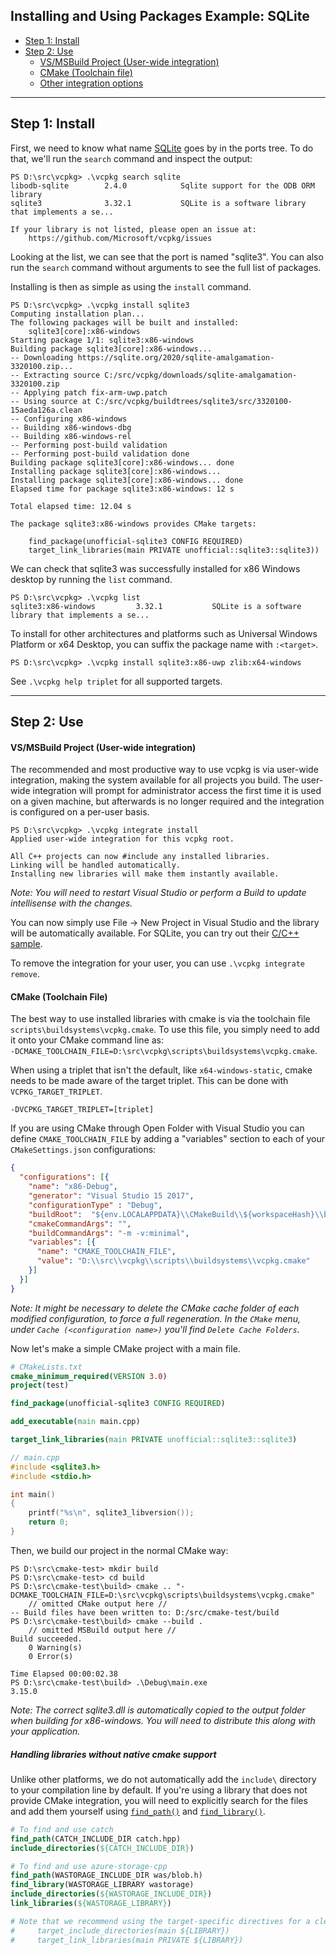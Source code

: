## Installing and Using Packages Example: SQLite

  - [Step 1: Install](#install)
  - [Step 2: Use](#use)
    - [VS/MSBuild Project (User-wide integration)](#msbuild)
    - [CMake (Toolchain file)](#cmake)
    - [Other integration options](../users/integration.md)

---
<a name="install"></a>
## Step 1: Install

First, we need to know what name [SQLite](https://sqlite.org) goes by in the ports tree. To do that, we'll run the `search` command and inspect the output:
```no-highlight
PS D:\src\vcpkg> .\vcpkg search sqlite
libodb-sqlite        2.4.0            Sqlite support for the ODB ORM library
sqlite3              3.32.1           SQLite is a software library that implements a se...

If your library is not listed, please open an issue at:
    https://github.com/Microsoft/vcpkg/issues
```
Looking at the list, we can see that the port is named "sqlite3". You can also run the `search` command without arguments to see the full list of packages.

Installing is then as simple as using the `install` command.
```no-highlight
PS D:\src\vcpkg> .\vcpkg install sqlite3
Computing installation plan...
The following packages will be built and installed:
    sqlite3[core]:x86-windows
Starting package 1/1: sqlite3:x86-windows
Building package sqlite3[core]:x86-windows...
-- Downloading https://sqlite.org/2020/sqlite-amalgamation-3320100.zip...
-- Extracting source C:/src/vcpkg/downloads/sqlite-amalgamation-3320100.zip
-- Applying patch fix-arm-uwp.patch
-- Using source at C:/src/vcpkg/buildtrees/sqlite3/src/3320100-15aeda126a.clean
-- Configuring x86-windows
-- Building x86-windows-dbg
-- Building x86-windows-rel
-- Performing post-build validation
-- Performing post-build validation done
Building package sqlite3[core]:x86-windows... done
Installing package sqlite3[core]:x86-windows...
Installing package sqlite3[core]:x86-windows... done
Elapsed time for package sqlite3:x86-windows: 12 s

Total elapsed time: 12.04 s

The package sqlite3:x86-windows provides CMake targets:

    find_package(unofficial-sqlite3 CONFIG REQUIRED)
    target_link_libraries(main PRIVATE unofficial::sqlite3::sqlite3))

```

We can check that sqlite3 was successfully installed for x86 Windows desktop by running the `list` command.
```no-highlight
PS D:\src\vcpkg> .\vcpkg list
sqlite3:x86-windows         3.32.1           SQLite is a software library that implements a se...
```

To install for other architectures and platforms such as Universal Windows Platform or x64 Desktop, you can suffix the package name with `:<target>`.
```no-highlight
PS D:\src\vcpkg> .\vcpkg install sqlite3:x86-uwp zlib:x64-windows
```

See `.\vcpkg help triplet` for all supported targets.

---
<a name="use"></a>
## Step 2: Use
<a name="msbuild"></a>
#### VS/MSBuild Project (User-wide integration)

The recommended and most productive way to use vcpkg is via user-wide integration, making the system available for all projects you build. The user-wide integration will prompt for administrator access the first time it is used on a given machine, but afterwards is no longer required and the integration is configured on a per-user basis.
```no-highlight
PS D:\src\vcpkg> .\vcpkg integrate install
Applied user-wide integration for this vcpkg root.

All C++ projects can now #include any installed libraries.
Linking will be handled automatically.
Installing new libraries will make them instantly available.
```
*Note: You will need to restart Visual Studio or perform a Build to update intellisense with the changes.* 

You can now simply use File -> New Project in Visual Studio and the library will be automatically available. For SQLite, you can try out their [C/C++ sample](https://sqlite.org/quickstart.html).

To remove the integration for your user, you can use `.\vcpkg integrate remove`.

<a name="cmake"></a>
#### CMake (Toolchain File)

The best way to use installed libraries with cmake is via the toolchain file `scripts\buildsystems\vcpkg.cmake`. To use this file, you simply need to add it onto your CMake command line as:  
`-DCMAKE_TOOLCHAIN_FILE=D:\src\vcpkg\scripts\buildsystems\vcpkg.cmake`.

When using a triplet that isn't the default, like `x64-windows-static`, cmake needs to be made aware of the target triplet. This can be done with `VCPKG_TARGET_TRIPLET`.

```
-DVCPKG_TARGET_TRIPLET=[triplet]
```

If you are using CMake through Open Folder with Visual Studio you can define `CMAKE_TOOLCHAIN_FILE` by adding a "variables" section to each of your `CMakeSettings.json` configurations:

```json
{
  "configurations": [{
    "name": "x86-Debug",
    "generator": "Visual Studio 15 2017",
    "configurationType" : "Debug",
    "buildRoot":  "${env.LOCALAPPDATA}\\CMakeBuild\\${workspaceHash}\\build\\${name}",
    "cmakeCommandArgs": "",
    "buildCommandArgs": "-m -v:minimal",
    "variables": [{
      "name": "CMAKE_TOOLCHAIN_FILE",
      "value": "D:\\src\\vcpkg\\scripts\\buildsystems\\vcpkg.cmake"
    }]
  }]
}
```
*Note: It might be necessary to delete the CMake cache folder of each modified configuration, to force a full regeneration. In the `CMake` menu, under `Cache (<configuration name>)` you'll find `Delete Cache Folders`.*

Now let's make a simple CMake project with a main file.
```cmake
# CMakeLists.txt
cmake_minimum_required(VERSION 3.0)
project(test)

find_package(unofficial-sqlite3 CONFIG REQUIRED)

add_executable(main main.cpp)

target_link_libraries(main PRIVATE unofficial::sqlite3::sqlite3)
```
```cpp
// main.cpp
#include <sqlite3.h>
#include <stdio.h>

int main()
{
    printf("%s\n", sqlite3_libversion());
    return 0;
}
```

Then, we build our project in the normal CMake way:
```no-highlight
PS D:\src\cmake-test> mkdir build 
PS D:\src\cmake-test> cd build
PS D:\src\cmake-test\build> cmake .. "-DCMAKE_TOOLCHAIN_FILE=D:\src\vcpkg\scripts\buildsystems\vcpkg.cmake"
    // omitted CMake output here //
-- Build files have been written to: D:/src/cmake-test/build
PS D:\src\cmake-test\build> cmake --build .
    // omitted MSBuild output here //
Build succeeded.
    0 Warning(s)
    0 Error(s)

Time Elapsed 00:00:02.38
PS D:\src\cmake-test\build> .\Debug\main.exe
3.15.0
```

*Note: The correct sqlite3.dll is automatically copied to the output folder when building for x86-windows. You will need to distribute this along with your application.*

##### Handling libraries without native cmake support

Unlike other platforms, we do not automatically add the `include\` directory to your compilation line by default. If you're using a library that does not provide CMake integration, you will need to explicitly search for the files and add them yourself using [`find_path()`][1] and [`find_library()`][2].

```cmake
# To find and use catch
find_path(CATCH_INCLUDE_DIR catch.hpp)
include_directories(${CATCH_INCLUDE_DIR})

# To find and use azure-storage-cpp
find_path(WASTORAGE_INCLUDE_DIR was/blob.h)
find_library(WASTORAGE_LIBRARY wastorage)
include_directories(${WASTORAGE_INCLUDE_DIR})
link_libraries(${WASTORAGE_LIBRARY})

# Note that we recommend using the target-specific directives for a cleaner cmake:
#     target_include_directories(main ${LIBRARY})
#     target_link_libraries(main PRIVATE ${LIBRARY})
```

[1]: https://cmake.org/cmake/help/latest/command/find_path.html
[2]: https://cmake.org/cmake/help/latest/command/find_library.html
